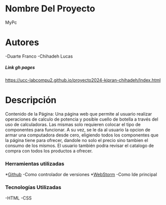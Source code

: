 # Nombre Del Proyecto 
MyPc
# Autores
-Duarte Franco
-Chihadeh Lucas

##### Link gh pages
https://ucc-labcompu2.github.io/proyecto2024-kipran-chihadeh/Index.html

# Descripción
Contenido de la Página: Una página web que permite al usuario realizar operaciones de calculo de potencia y posible cuello de botella a través del uso de calculadoras.
Las mismas solo requieren colocar el tipo de componentes para funcionar. A su vez, se le da al usuario la opcion de armar una computadora desde cero, eligiendo todos los componentes que la página tiene para ofrecer, dandole no solo el precio sino tambien el consumo de los mismos.
El usuario también podra revisar el catalogo de compra con todos los productos a ofrecer.

### Herramientas utilizadas

*[Github](https://github.com/) -Como controlador de versiones
*[WebStorm](https://www.jetbrains.com/webstorm) -Como Ide principal

### Tecnologías Utilizadas
-HTML
-CSS